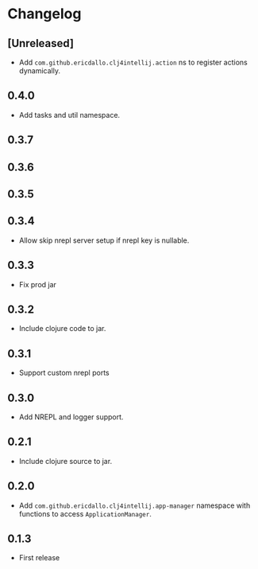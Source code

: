 # Changelog

## [Unreleased]

- Add `com.github.ericdallo.clj4intellij.action` ns to register actions dynamically.

## 0.4.0

- Add tasks and util namespace.

## 0.3.7

## 0.3.6

## 0.3.5

## 0.3.4

- Allow skip nrepl server setup if nrepl key is nullable.

## 0.3.3

- Fix prod jar

## 0.3.2

- Include clojure code to jar.

## 0.3.1

- Support custom nrepl ports

## 0.3.0

- Add NREPL and logger support.

## 0.2.1

- Include clojure source to jar.

## 0.2.0

- Add `com.github.ericdallo.clj4intellij.app-manager` namespace with functions to access `ApplicationManager`.

## 0.1.3

- First release
